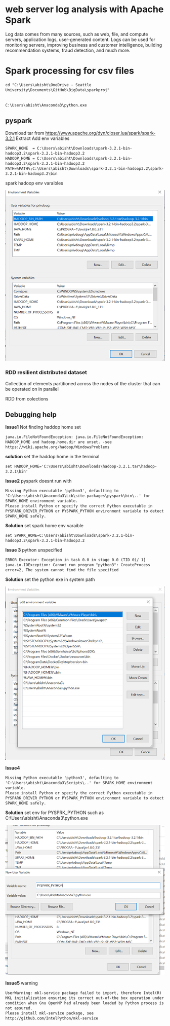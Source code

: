 # web server log analysis with Apache Spark

Log data comes from many sources, such as web, file, and compute servers, application logs, user-generated content. 
Logs can be used for monitoring servers, improving business and customer intelligence, building recommendation systems, fraud detection, and much more.

# Spark processing for csv files 

	cd "C:\Users\abisht\OneDrive - Seattle University\Documents\GitHub\BigData\sparkproj"


	C:\Users\abisht\Anaconda3\python.exe

## pyspark 

Download tar from https://www.apache.org/dyn/closer.lua/spark/spark-3.2.1
Extract 
Add env variables 

	SPARK_HOME  = C:\Users\abisht\Downloads\spark-3.2.1-bin-hadoop3.2\spark-3.2.1-bin-hadoop3.2
	HADOOP_HOME = C:\Users\abisht\Downloads\spark-3.2.1-bin-hadoop3.2\spark-3.2.1-bin-hadoop3.2
	PATH=%PATH%;C:\Users\abisht\Downloads\spark-3.2.1-bin-hadoop3.2\spark-3.2.1-bin-hadoop3.2\bin

spark hadoop env varaibles

![spark hadoop env varaibles](hadoop_spack.PNG)


### RDD resilient distributed dataset

Collection of elements partitioned across the nodes of the cluster that can be operated on in parallel

RDD from colections 

	

## Debugging help 

**Issue1** Not finding haddop home set 

	java.io.FileNotFoundException: java.io.FileNotFoundException: HADOOP_HOME and hadoop.home.dir are unset. -see https://wiki.apache.org/hadoop/WindowsProblems

**solution** set the haddop home in the terminal 

	set HADOOP_HOME='C:\Users\abisht\Downloads\hadoop-3.2.1.tar\hadoop-3.2.1\bin'

**Issue2** pyspark doesnt run with 

	Missing Python executable 'python3', defaulting to 'C:\Users\abisht\Anaconda3\Lib\site-packages\pyspark\bin\..' for SPARK_HOME environment variable. 
	Please install Python or specify the correct Python executable in PYSPARK_DRIVER_PYTHON or PYSPARK_PYTHON environment variable to detect SPARK_HOME safely.
	
**Solution** set spark home env varaible 

	set SPARK_HOME=C:\Users\abisht\Downloads\spark-3.2.1-bin-hadoop3.2\spark-3.2.1-bin-hadoop3.2

**Issue 3** python unspecified

	ERROR Executor: Exception in task 0.0 in stage 0.0 (TID 0)/ 1]
	java.io.IOException: Cannot run program "python3": CreateProcess error=2, The system cannot find the file specified

**Solution** set the python exe in system path 

![python_exe_env](python_exe_env.PNG)

**Issue4** 

	Missing Python executable 'python3', defaulting to 'C:\Users\abisht\Anaconda3\Scripts\..' for SPARK_HOME environment variable. 
	Please install Python or specify the correct Python executable in PYSPARK_DRIVER_PYTHON or PYSPARK_PYTHON environment variable to detect SPARK_HOME safely.

**Solution** set env for PYSPRK_PYTHON such as C:\Users\abisht\Anaconda3\python.exe

![pyspark_python_env](pyspark_python_env.PNG)

**Issue5** warning 

	UserWarning: mkl-service package failed to import, therefore Intel(R) MKL initialization ensuring its correct out-of-the box operation under condition when Gnu OpenMP had already been loaded by Python process is not assured. 
	Please install mkl-service package, see http://github.com/IntelPython/mkl-service